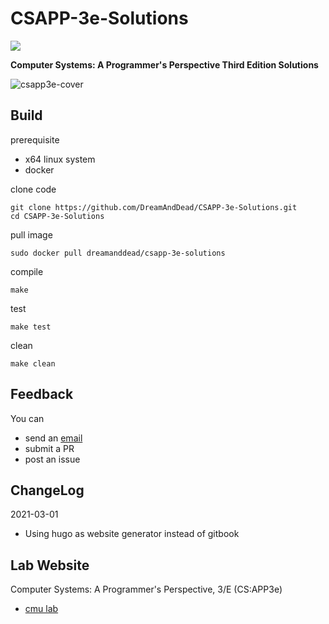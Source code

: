 # CSAPP-3e-Solutions

![](https://badgen.net/github/license/DreamAndDead/CSAPP-3e-Solutions)

**Computer Systems: A Programmer's Perspective Third Edition Solutions**

![csapp3e-cover](./site/static/csapp3e-cover.jpg)

## Build


prerequisite
- x64 linux system
- docker

clone code

    git clone https://github.com/DreamAndDead/CSAPP-3e-Solutions.git
    cd CSAPP-3e-Solutions

pull image

    sudo docker pull dreamanddead/csapp-3e-solutions

compile

    make

test

    make test

clean

    make clean

## Feedback

You can
- send an [email][mail]
- submit a PR
- post an issue

[mail]: mailto:dreamanddead@foxmail.com

## ChangeLog

2021-03-01
- Using hugo as website generator instead of gitbook

## Lab Website

Computer Systems: A Programmer's Perspective, 3/E (CS:APP3e)
- [cmu lab](http://csapp.cs.cmu.edu/3e/labs.html)
